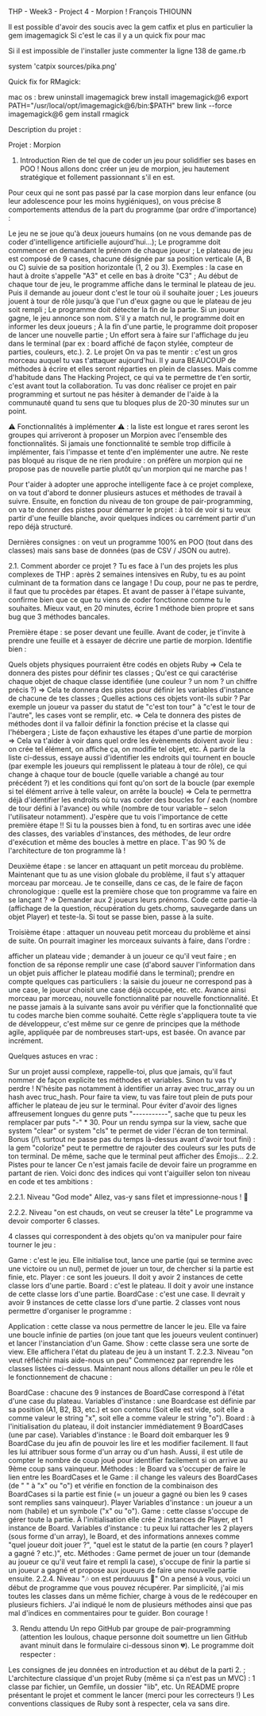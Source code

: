 THP - Week3 - Project 4 - Morpion !
François THIOUNN



Il est possible d'avoir des soucis avec la gem catfix et plus en particulier la gem imagemagick
Si c'est le cas il y a un quick fix pour mac

Si il est impossible de l'installer juste commenter la ligne 138 de game.rb

system 'catpix sources/pika.png'

Quick fix for RMagick:

mac os :
brew uninstall imagemagick
brew install imagemagick@6
export PATH="/usr/local/opt/imagemagick@6/bin:$PATH"
brew link --force imagemagick@6
gem install rmagick





Description du projet :

Projet : Morpion
  
1. Introduction
Rien de tel que de coder un jeu pour solidifier ses bases en POO ! Nous allons donc créer un jeu de morpion, jeu hautement stratégique et follement passionnant s'il en est.

Pour ceux qui ne sont pas passé par la case morpion dans leur enfance (ou leur adolescence pour les moins hygiéniques), on vous précise 8 comportements attendus de la part du programme (par ordre d'importance) :

Le jeu ne se joue qu'à deux joueurs humains (on ne vous demande pas de coder d'intelligence artificielle aujourd'hui…);
Le programme doit commencer en demandant le prénom de chaque joueur ;
Le plateau de jeu est composé de 9 cases, chacune désignée par sa position verticale (A, B ou C) suivie de sa position horizontale (1, 2 ou 3). Exemples : la case en haut à droite s'appelle "A3" et celle en bas à droite "C3" ;
Au début de chaque tour de jeu, le programme affiche dans le terminal le plateau de jeu. Puis il demande au joueur dont c'est le tour où il souhaite jouer ;
Les joueurs jouent à tour de rôle jusqu'à que l'un d'eux gagne ou que le plateau de jeu soit rempli ;
Le programme doit détecter la fin de la partie. Si un joueur gagne, le jeu annonce son nom. S'il y a match nul, le programme doit en informer les deux joueurs ;
À la fin d'une partie, le programme doit proposer de lancer une nouvelle partie ;
Un effort sera à faire sur l'affichage du jeu dans le terminal (par ex : board affiché de façon stylée, compteur de parties, couleurs, etc.).
2. Le projet
On va pas te mentir : c'est un gros morceau auquel tu vas t'attaquer aujourd'hui. Il y aura BEAUCOUP de méthodes à écrire et elles seront réparties en plein de classes. Mais comme d'habitude dans The Hacking Project, ce qui va te permettre de t'en sortir, c'est avant tout la collaboration. Tu vas donc réaliser ce projet en pair programming et surtout ne pas hésiter à demander de l'aide à la communauté quand tu sens que tu bloques plus de 20-30 minutes sur un point.

⚠ Fonctionnalités à implémenter ⚠ : la liste est longue et rares seront les groupes qui arriveront à proposer un Morpion avec l'ensemble des fonctionnalités. Si jamais une fonctionnalité te semble trop difficile à implémenter, fais l'impasse et tente d'en implémenter une autre. Ne reste pas bloqué au risque de ne rien produire : on préfère un morpion qui ne propose pas de nouvelle partie plutôt qu'un morpion qui ne marche pas !

Pour t'aider à adopter une approche intelligente face à ce projet complexe, on va tout d'abord te donner plusieurs astuces et méthodes de travail à suivre. Ensuite, en fonction du niveau de ton groupe de pair-programming, on va te donner des pistes pour démarrer le projet : à toi de voir si tu veux partir d'une feuille blanche, avoir quelques indices ou carrément partir d'un repo déjà structuré.

Dernières consignes : on veut un programme 100% en POO (tout dans des classes) mais sans base de données (pas de CSV / JSON ou autre).

2.1. Comment aborder ce projet ?
Tu es face à l'un des projets les plus complexes de THP : après 2 semaines intensives en Ruby, tu es au point culminant de ta formation dans ce langage ! Du coup, pour ne pas te perdre, il faut que tu procèdes par étapes. Et avant de passer à l'étape suivante, confirme bien que ce que tu viens de coder fonctionne comme tu le souhaites. Mieux vaut, en 20 minutes, écrire 1 méthode bien propre et sans bug que 3 méthodes bancales.

Première étape : se poser devant une feuille. Avant de coder, je t'invite à prendre une feuille et à essayer de décrire une partie de morpion. Identifie bien :

Quels objets physiques pourraient être codés en objets Ruby => Cela te donnera des pistes pour définir tes classes ;
Qu'est ce qui caractérise chaque objet de chaque classe identifiée (une couleur ? un nom ? un chiffre précis ?) => Cela te donnera des pistes pour définir les variables d'instance de chacune de tes classes ;
Quelles actions ces objets vont-ils subir ? Par exemple un joueur va passer du statut de "c'est ton tour" à "c'est le tour de l'autre", les cases vont se remplir, etc. => Cela te donnera des pistes de méthodes dont il va falloir définir la fonction précise et la classe qui l'hébergera ;
Liste de façon exhaustive les étapes d'une partie de morpion => Cela va t'aider à voir dans quel ordre les évènements doivent avoir lieu : on crée tel élément, on affiche ça, on modifie tel objet, etc.
À partir de la liste ci-dessus, essaye aussi d'identifier les endroits qui tournent en boucle (par exemple les joueurs qui remplissent le plateau à tour de rôle), ce qui change à chaque tour de boucle (quelle variable a changé au tour précédent ?) et les conditions qui font qu'on sort de la boucle (par exemple si tel élément arrive à telle valeur, on arrête la boucle) => Cela te permettra déjà d'identifier les endroits où tu vas coder des boucles for / each (nombre de tour défini à l'avance) ou while (nombre de tour variable – selon l'utilisateur notamment).
J'espère que tu vois l'importance de cette première étape !! Si tu la pousses bien à fond, tu en sortiras avec une idée des classes, des variables d'instances, des méthodes, de leur ordre d'exécution et même des boucles à mettre en place. T'as 90 % de l'architecture de ton programme là !

Deuxième étape : se lancer en attaquant un petit morceau du problème. Maintenant que tu as une vision globale du problème, il faut s'y attaquer morceau par morceau. Je te conseille, dans ce cas, de le faire de façon chronologique : quelle est la première chose que ton programme va faire en se lançant ? => Demander aux 2 joueurs leurs prénoms. Code cette partie-là (affichage de la question, récupération du gets.chomp, sauvegarde dans un objet Player) et teste-la. Si tout se passe bien, passe à la suite.

Troisième étape : attaquer un nouveau petit morceau du problème et ainsi de suite. On pourrait imaginer les morceaux suivants à faire, dans l'ordre :

afficher un plateau vide ;
demander à un joueur ce qu'il veut faire ;
en fonction de sa réponse remplir une case (d'abord sauver l'information dans un objet puis afficher le plateau modifié dans le terminal);
prendre en compte quelques cas particuliers : la saisie du joueur ne correspond pas à une case, le joueur choisit une case déjà occupée, etc.
etc.
Avance ainsi morceau par morceau, nouvelle fonctionnalité par nouvelle fonctionnalité. Et ne passe jamais à la suivante sans avoir pu vérifier que la fonctionnalité que tu codes marche bien comme souhaité. Cette règle s'appliquera toute ta vie de développeur, c'est même sur ce genre de principes que la méthode agile, appliquée par de nombreuses start-ups, est basée. On avance par incrément.

Quelques astuces en vrac :

Sur un projet aussi complexe, rappelle-toi, plus que jamais, qu'il faut nommer de façon explicite tes méthodes et variables. Sinon tu vas t'y perdre ! N'hésite pas notamment à identifier un array avec truc_array ou un hash avec truc_hash.
Pour faire ta view, tu vas faire tout plein de puts pour afficher le plateau de jeu sur le terminal. Pour éviter d'avoir des lignes affreusement longues du genre puts "-----------", sache que tu peux les remplacer par puts "-" * 30.
Pour un rendu sympa sur la view, sache que system "clear" or system "cls" te permet de vider l'écran de ton terminal.
Bonus (/!\ surtout ne passe pas du temps là-dessus avant d'avoir tout fini) : la gem "colorize" peut te permettre de rajouter des couleurs sur les puts de ton terminal. De même, sache que le terminal peut afficher des Émojis…
2.2. Pistes pour te lancer
Ce n'est jamais facile de devoir faire un programme en partant de rien. Voici donc des indices qui vont t'aiguiller selon ton niveau en code et tes ambitions :

2.2.1. Niveau "God mode"
Allez, vas-y sans filet et impressionne-nous ! 🤩

2.2.2. Niveau "on est chauds, on veut se creuser la tête"
Le programme va devoir comporter 6 classes.

4 classes qui correspondent à des objets qu'on va manipuler pour faire tourner le jeu :

Game : c'est le jeu. Elle initialise tout, lance une partie (qui se termine avec une victoire ou un nul), permet de jouer un tour, de chercher si la partie est finie, etc.
Player : ce sont les joueurs. Il doit y avoir 2 instances de cette classe lors d'une partie.
Board : c'est le plateau. Il doit y avoir une instance de cette classe lors d'une partie.
BoardCase : c'est une case. Il devrait y avoir 9 instances de cette classe lors d'une partie.
2 classes vont nous permettre d'organiser le programme :

Application : cette classe va nous permettre de lancer le jeu. Elle va faire une boucle infinie de parties (on joue tant que les joueurs veulent continuer) et lancer l'instanciation d'un Game.
Show : cette classe sera une sorte de view. Elle affichera l'état du plateau de jeu à un instant T.
2.2.3. Niveau "on veut réfléchir mais aide-nous un peu"
Commencez par reprendre les classes listées ci-dessus. Maintenant nous allons détailler un peu le rôle et le fonctionnement de chacune :

BoardCase : chacune des 9 instances de BoardCase correspond à l'état d'une case du plateau.
Variables d'instance : une Boardcase est définie par sa position (A1, B2, B3, etc.) et son contenu (Soit elle est vide, soit elle a comme valeur le string "x", soit elle a comme valeur le string "o").
Board : à l'initialisation du plateau, il doit instancier immédiatement 9 BoardCases (une par case).
Variables d'instance : le Board doit embarquer les 9 BoardCase du jeu afin de pouvoir les lire et les modifier facilement. Il faut les lui attribuer sous forme d'un array ou d'un hash. Aussi, il est utile de compter le nombre de coup joué pour identifier facilement si on arrive au 9ème coup sans vainqueur.
Méthodes : le Board va s'occuper de faire le lien entre les BoardCases et le Game : il change les valeurs des BoardCases (de " " à "x" ou "o") et vérifie en fonction de la combinaison des BoardCases si la partie est finie (= un joueur a gagné ou bien les 9 cases sont remplies sans vainqueur).
Player
Variables d'instance : un joueur a un nom (habile) et un symbole ("x" ou "o").
Game : cette classe s'occupe de gérer toute la partie. À l'initialisation elle crée 2 instances de Player, et 1 instance de Board.
Variables d'instance : tu peux lui rattacher les 2 players (sous forme d'un array), le Board, et des informations annexes comme "quel joueur doit jouer ?", "quel est le statut de la partie (en cours ? player1 a gagné ? etc.)", etc.
Méthodes : Game permet de jouer un tour (demande au joueur ce qu'il veut faire et rempli la case), s'occupe de finir la partie si un joueur a gagné et propose aux joueurs de faire une nouvelle partie ensuite.
2.2.4. Niveau "🎶 on est perduuuus 🎵"
On a pensé à vous, voici un début de programme que vous pouvez récupérer. Par simplicité, j'ai mis toutes les classes dans un même fichier, charge à vous de le redécouper en plusieurs fichiers.
J'ai indiqué le nom de plusieurs méthodes ainsi que pas mal d'indices en commentaires pour te guider. Bon courage !

3. Rendu attendu
Un repo GitHub par groupe de pair-programming (attention les loulous, chaque personne doit soumettre un lien GitHub avant minuit dans le formulaire ci-dessous sinon 💔).
Le programme doit respecter :

Les consignes de jeu données en introduction et au début de la parti 2. ;
L'architecture classique d'un projet Ruby (même si ça n'est pas un MVC) : 1 classe par fichier, un Gemfile, un dossier "lib", etc.
Un README propre présentant le projet et comment le lancer (merci pour les correcteurs !)
Les conventions classiques de Ruby sont à respecter, cela va sans dire.
